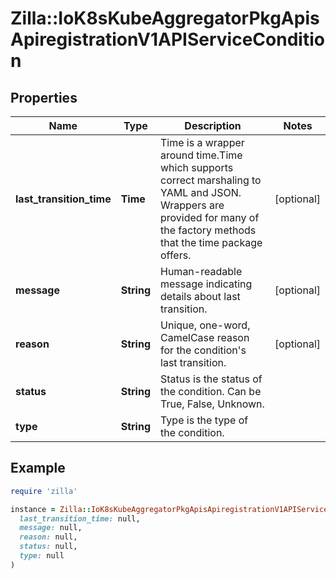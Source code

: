 # Zilla::IoK8sKubeAggregatorPkgApisApiregistrationV1APIServiceCondition

## Properties

| Name | Type | Description | Notes |
| ---- | ---- | ----------- | ----- |
| **last_transition_time** | **Time** | Time is a wrapper around time.Time which supports correct marshaling to YAML and JSON.  Wrappers are provided for many of the factory methods that the time package offers. | [optional] |
| **message** | **String** | Human-readable message indicating details about last transition. | [optional] |
| **reason** | **String** | Unique, one-word, CamelCase reason for the condition&#39;s last transition. | [optional] |
| **status** | **String** | Status is the status of the condition. Can be True, False, Unknown. |  |
| **type** | **String** | Type is the type of the condition. |  |

## Example

```ruby
require 'zilla'

instance = Zilla::IoK8sKubeAggregatorPkgApisApiregistrationV1APIServiceCondition.new(
  last_transition_time: null,
  message: null,
  reason: null,
  status: null,
  type: null
)
```

